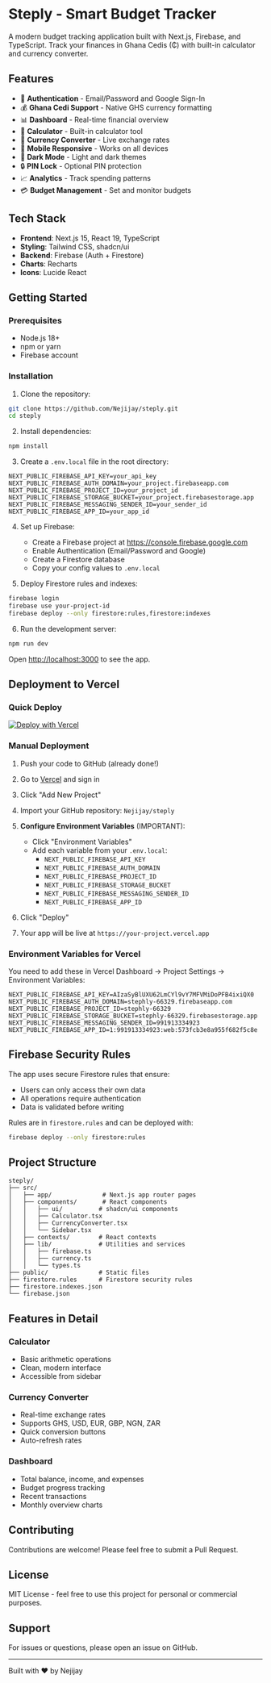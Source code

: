 # Steply - Smart Budget Tracker

A modern budget tracking application built with Next.js, Firebase, and TypeScript. Track your finances in Ghana Cedis (₵) with built-in calculator and currency converter.

## Features

- 🔐 **Authentication** - Email/Password and Google Sign-In
- 💰 **Ghana Cedi Support** - Native GHS currency formatting
- 📊 **Dashboard** - Real-time financial overview
- 🧮 **Calculator** - Built-in calculator tool
- 💱 **Currency Converter** - Live exchange rates
- 📱 **Mobile Responsive** - Works on all devices
- 🌙 **Dark Mode** - Light and dark themes
- 🔒 **PIN Lock** - Optional PIN protection
- 📈 **Analytics** - Track spending patterns
- 💳 **Budget Management** - Set and monitor budgets

## Tech Stack

- **Frontend**: Next.js 15, React 19, TypeScript
- **Styling**: Tailwind CSS, shadcn/ui
- **Backend**: Firebase (Auth + Firestore)
- **Charts**: Recharts
- **Icons**: Lucide React

## Getting Started

### Prerequisites

- Node.js 18+ 
- npm or yarn
- Firebase account

### Installation

1. Clone the repository:
```bash
git clone https://github.com/Nejijay/steply.git
cd steply
```

2. Install dependencies:
```bash
npm install
```

3. Create a `.env.local` file in the root directory:
```env
NEXT_PUBLIC_FIREBASE_API_KEY=your_api_key
NEXT_PUBLIC_FIREBASE_AUTH_DOMAIN=your_project.firebaseapp.com
NEXT_PUBLIC_FIREBASE_PROJECT_ID=your_project_id
NEXT_PUBLIC_FIREBASE_STORAGE_BUCKET=your_project.firebasestorage.app
NEXT_PUBLIC_FIREBASE_MESSAGING_SENDER_ID=your_sender_id
NEXT_PUBLIC_FIREBASE_APP_ID=your_app_id
```

4. Set up Firebase:
   - Create a Firebase project at https://console.firebase.google.com
   - Enable Authentication (Email/Password and Google)
   - Create a Firestore database
   - Copy your config values to `.env.local`

5. Deploy Firestore rules and indexes:
```bash
firebase login
firebase use your-project-id
firebase deploy --only firestore:rules,firestore:indexes
```

6. Run the development server:
```bash
npm run dev
```

Open [http://localhost:3000](http://localhost:3000) to see the app.

## Deployment to Vercel

### Quick Deploy

[![Deploy with Vercel](https://vercel.com/button)](https://vercel.com/new/clone?repository-url=https://github.com/Nejijay/steply)

### Manual Deployment

1. Push your code to GitHub (already done!)

2. Go to [Vercel](https://vercel.com) and sign in

3. Click "Add New Project"

4. Import your GitHub repository: `Nejijay/steply`

5. **Configure Environment Variables** (IMPORTANT):
   - Click "Environment Variables"
   - Add each variable from your `.env.local`:
     - `NEXT_PUBLIC_FIREBASE_API_KEY`
     - `NEXT_PUBLIC_FIREBASE_AUTH_DOMAIN`
     - `NEXT_PUBLIC_FIREBASE_PROJECT_ID`
     - `NEXT_PUBLIC_FIREBASE_STORAGE_BUCKET`
     - `NEXT_PUBLIC_FIREBASE_MESSAGING_SENDER_ID`
     - `NEXT_PUBLIC_FIREBASE_APP_ID`

6. Click "Deploy"

7. Your app will be live at `https://your-project.vercel.app`

### Environment Variables for Vercel

You need to add these in Vercel Dashboard → Project Settings → Environment Variables:

```
NEXT_PUBLIC_FIREBASE_API_KEY=AIzaSyBlUXU62LmCYl9vY7MFVMiDoPFB4ixiQX0
NEXT_PUBLIC_FIREBASE_AUTH_DOMAIN=stephly-66329.firebaseapp.com
NEXT_PUBLIC_FIREBASE_PROJECT_ID=stephly-66329
NEXT_PUBLIC_FIREBASE_STORAGE_BUCKET=stephly-66329.firebasestorage.app
NEXT_PUBLIC_FIREBASE_MESSAGING_SENDER_ID=991913334923
NEXT_PUBLIC_FIREBASE_APP_ID=1:991913334923:web:573fcb3e8a955f682f5c8e
```

## Firebase Security Rules

The app uses secure Firestore rules that ensure:
- Users can only access their own data
- All operations require authentication
- Data is validated before writing

Rules are in `firestore.rules` and can be deployed with:
```bash
firebase deploy --only firestore:rules
```

## Project Structure

```
steply/
├── src/
│   ├── app/              # Next.js app router pages
│   ├── components/       # React components
│   │   ├── ui/          # shadcn/ui components
│   │   ├── Calculator.tsx
│   │   ├── CurrencyConverter.tsx
│   │   └── Sidebar.tsx
│   ├── contexts/        # React contexts
│   ├── lib/             # Utilities and services
│   │   ├── firebase.ts
│   │   ├── currency.ts
│   │   └── types.ts
├── public/              # Static files
├── firestore.rules      # Firestore security rules
├── firestore.indexes.json
└── firebase.json
```

## Features in Detail

### Calculator
- Basic arithmetic operations
- Clean, modern interface
- Accessible from sidebar

### Currency Converter
- Real-time exchange rates
- Supports GHS, USD, EUR, GBP, NGN, ZAR
- Quick conversion buttons
- Auto-refresh rates

### Dashboard
- Total balance, income, and expenses
- Budget progress tracking
- Recent transactions
- Monthly overview charts

## Contributing

Contributions are welcome! Please feel free to submit a Pull Request.

## License

MIT License - feel free to use this project for personal or commercial purposes.

## Support

For issues or questions, please open an issue on GitHub.

---

Built with ❤️ by Nejijay
